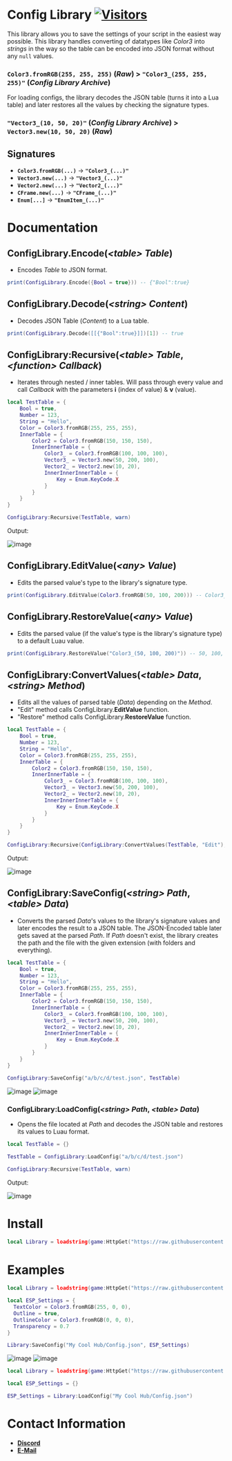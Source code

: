 # Config Library [![Visitors](https://visitor-badge.glitch.me/badge?page_id=Exunys.Config-Library)](https://github.com/Exunys/Config-Library)

This library allows you to save the settings of your script in the easiest way possible. This library handles converting of datatypes like *Color3* into *strings* in the way so the table can be encoded into JSON format without any `null` values.

### `Color3.fromRGB(255, 255, 255)` (*Raw*) > `"Color3_(255, 255, 255)"` (*Config Library Archive*)

For loading configs, the library decodes the JSON table (turns it into a Lua table) and later restores all the values by checking the signature types.

### `"Vector3_(10, 50, 20)"` (*Config Library Archive*) > `Vector3.new(10, 50, 20)` (*Raw*)

## Signatures
- **`Color3.fromRGB(...)`** -> **`"Color3_(...)"`**
- **`Vector3.new(...)`** -> **`"Vector3_(...)"`**
- **`Vector2.new(...)`** -> **`"Vector2_(...)"`**
- **`CFrame.new(...)`** -> **`"CFrame_(...)"`**
- **`Enum[...]`** -> **`"EnumItem_(...)"`**

# Documentation

## ConfigLibrary.**Encode**(*\<table> Table*)
- Encodes *Table* to JSON format.
```lua
print(ConfigLibrary.Encode({Bool = true})) -- {"Bool":true}
```
## ConfigLibrary.**Decode**(*\<string> Content*)
- Decodes JSON Table (*Content*) to a Lua table.
```lua
print(ConfigLibrary.Decode([[{"Bool":true}]])[1]) -- true
```
## ConfigLibrary:**Recursive**(*\<table> Table*, *\<function> Callback*)
- Iterates through nested / inner tables. Will pass through every value and call *Callback* with the parameters **i** (index of value) & **v** (value).
```lua
local TestTable = {
	Bool = true,
	Number = 123,
	String = "Hello",
	Color = Color3.fromRGB(255, 255, 255),
	InnerTable = {
		Color2 = Color3.fromRGB(150, 150, 150),
		InnerInnerTable = {
			Color3_ = Color3.fromRGB(100, 100, 100),
			Vector3_ = Vector3.new(50, 200, 100),
			Vector2_ = Vector2.new(10, 20),
			InnerInnerInnerTable = {
				Key = Enum.KeyCode.X
			}
		}
	}
}

ConfigLibrary:Recursive(TestTable, warn)
```
Output:

![image](https://user-images.githubusercontent.com/76539058/218896002-0955af45-d75d-4e26-b02a-6eed2d2e71bf.png)
## ConfigLibrary.**EditValue**(*\<any> Value*)
- Edits the parsed value's type to the library's signature type.
```lua
print(ConfigLibrary.EditValue(Color3.fromRGB(50, 100, 200))) -- Color3_(50, 100, 200)
```
## ConfigLibrary.**RestoreValue**(*\<any> Value*)
- Edits the parsed value (if the value's type is the library's signature type) to a default Luau value.
```lua
print(ConfigLibrary.RestoreValue("Color3_(50, 100, 200)")) -- 50, 100, 200 <Color3>
```
## ConfigLibrary:**ConvertValues**(*\<table> Data*, *\<string> Method*)
- Edits all the values of parsed table (*Data*) depending on the *Method*.
- "Edit" method calls ConfigLibrary.**EditValue** function.
- "Restore" method calls ConfigLibrary.**RestoreValue** function.
```lua
local TestTable = {
	Bool = true,
	Number = 123,
	String = "Hello",
	Color = Color3.fromRGB(255, 255, 255),
	InnerTable = {
		Color2 = Color3.fromRGB(150, 150, 150),
		InnerInnerTable = {
			Color3_ = Color3.fromRGB(100, 100, 100),
			Vector3_ = Vector3.new(50, 200, 100),
			Vector2_ = Vector2.new(10, 20),
			InnerInnerInnerTable = {
				Key = Enum.KeyCode.X
			}
		}
	}
}

ConfigLibrary:Recursive(ConfigLibrary:ConvertValues(TestTable, "Edit"), warn)
```
Output:

![image](https://user-images.githubusercontent.com/76539058/218897458-a520863f-db4f-4c18-a47d-ee00a651b2fd.png)
## ConfigLibrary:**SaveConfig**(*\<string> Path*, *\<table> Data*)
- Converts the parsed *Data*'s values to the library's signature values and later encodes the result to a JSON table. The JSON-Encoded table later gets saved at the parsed *Path*. If *Path* doesn't exist, the library creates the path and the file with the given extension (with folders and everything).
```lua
local TestTable = {
	Bool = true,
	Number = 123,
	String = "Hello",
	Color = Color3.fromRGB(255, 255, 255),
	InnerTable = {
		Color2 = Color3.fromRGB(150, 150, 150),
		InnerInnerTable = {
			Color3_ = Color3.fromRGB(100, 100, 100),
			Vector3_ = Vector3.new(50, 200, 100),
			Vector2_ = Vector2.new(10, 20),
			InnerInnerInnerTable = {
				Key = Enum.KeyCode.X
			}
		}
	}
}

ConfigLibrary:SaveConfig("a/b/c/d/test.json", TestTable)
```
![image](https://user-images.githubusercontent.com/76539058/218898447-39d76d20-27f1-4878-8d8b-118493779de8.png)
![image](https://user-images.githubusercontent.com/76539058/218898455-abd7a78f-6d14-47e2-bc14-78aeec70df7e.png)
### ConfigLibrary:**LoadConfig**(*\<string> Path*, *\<table> Data*)
- Opens the file located at *Path* and decodes the JSON table and restores its values to Luau format.
```lua
local TestTable = {}

TestTable = ConfigLibrary:LoadConfig("a/b/c/d/test.json")

ConfigLibrary:Recursive(TestTable, warn)
```
Output:

![image](https://user-images.githubusercontent.com/76539058/218898896-a277e595-4727-4928-9614-bc3bdd1f550c.png)

# Install

```lua
local Library = loadstring(game:HttpGet("https://raw.githubusercontent.com/Exunys/Config-Library/main/Main.lua"))()
```
# Examples

```lua
local Library = loadstring(game:HttpGet("https://raw.githubusercontent.com/Exunys/Config-Library/main/Main.lua"))()

local ESP_Settings = {
  TextColor = Color3.fromRGB(255, 0, 0),
  Outline = true,
  OutlineColor = Color3.fromRGB(0, 0, 0),
  Transparency = 0.7
}

Library:SaveConfig("My Cool Hub/Config.json", ESP_Settings)
```
![image](https://user-images.githubusercontent.com/76539058/218899502-8edd80ae-c6f1-4192-b5af-2f3a21e1e7ce.png)
![image](https://user-images.githubusercontent.com/76539058/218899512-649d067e-cce6-42c0-8c7f-c49ef2a6db81.png)
```lua
local Library = loadstring(game:HttpGet("https://raw.githubusercontent.com/Exunys/Config-Library/main/Main.lua"))()

local ESP_Settings = {}

ESP_Settings = Library:LoadConfig("My Cool Hub/Config.json")
```
# Contact Information
- **[Discord](https://discord.com/users/611111398818316309)**
- **[E-Mail](mailto:exunys@gang.email)**
